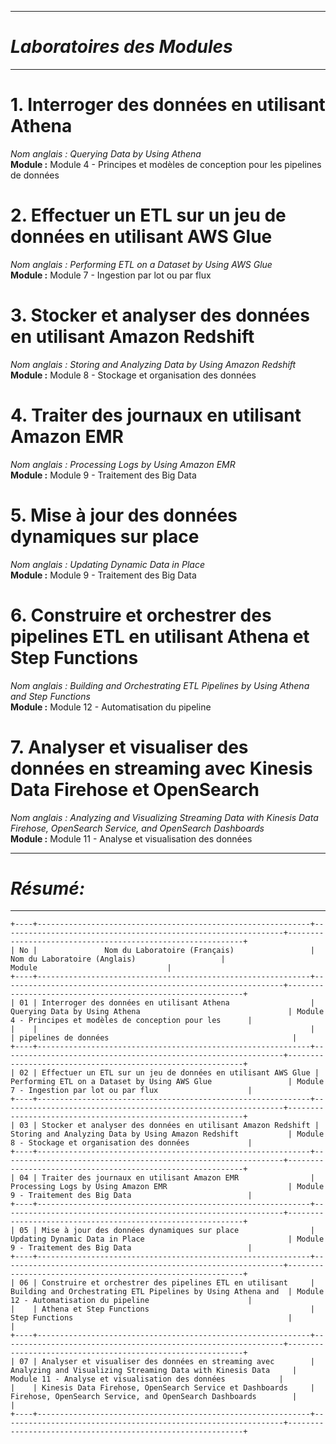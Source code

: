 ---
# *Laboratoires des Modules*
----

# 1. **Interroger des données en utilisant Athena**  
   _Nom anglais : Querying Data by Using Athena_  
   **Module :** Module 4 - Principes et modèles de conception pour les pipelines de données

# 2. **Effectuer un ETL sur un jeu de données en utilisant AWS Glue**  
   _Nom anglais : Performing ETL on a Dataset by Using AWS Glue_  
   **Module :** Module 7 - Ingestion par lot ou par flux

# 3. **Stocker et analyser des données en utilisant Amazon Redshift**  
   _Nom anglais : Storing and Analyzing Data by Using Amazon Redshift_  
   **Module :** Module 8 - Stockage et organisation des données

# 4. **Traiter des journaux en utilisant Amazon EMR**  
   _Nom anglais : Processing Logs by Using Amazon EMR_  
   **Module :** Module 9 - Traitement des Big Data

# 5. **Mise à jour des données dynamiques sur place**  
   _Nom anglais : Updating Dynamic Data in Place_  
   **Module :** Module 9 - Traitement des Big Data

# 6. **Construire et orchestrer des pipelines ETL en utilisant Athena et Step Functions**  
   _Nom anglais : Building and Orchestrating ETL Pipelines by Using Athena and Step Functions_  
   **Module :** Module 12 - Automatisation du pipeline

# 7. **Analyser et visualiser des données en streaming avec Kinesis Data Firehose et OpenSearch**  
   _Nom anglais : Analyzing and Visualizing Streaming Data with Kinesis Data Firehose, OpenSearch Service, and OpenSearch Dashboards_  
   **Module :** Module 11 - Analyse et visualisation des données


----
# *Résumé:* 
----

```
+----+-------------------------------------------------------------+---------------------------------------------------------------+------------------------------------------------------------+
| No |               Nom du Laboratoire (Français)                 |                Nom du Laboratoire (Anglais)                   |                          Module                             |
+----+-------------------------------------------------------------+---------------------------------------------------------------+------------------------------------------------------------+
| 01 | Interroger des données en utilisant Athena                  | Querying Data by Using Athena                                 | Module 4 - Principes et modèles de conception pour les      |
|    |                                                             |                                                               | pipelines de données                                         |
+----+-------------------------------------------------------------+---------------------------------------------------------------+------------------------------------------------------------+
| 02 | Effectuer un ETL sur un jeu de données en utilisant AWS Glue | Performing ETL on a Dataset by Using AWS Glue                 | Module 7 - Ingestion par lot ou par flux                    |
+----+-------------------------------------------------------------+---------------------------------------------------------------+------------------------------------------------------------+
| 03 | Stocker et analyser des données en utilisant Amazon Redshift | Storing and Analyzing Data by Using Amazon Redshift           | Module 8 - Stockage et organisation des données             |
+----+-------------------------------------------------------------+---------------------------------------------------------------+------------------------------------------------------------+
| 04 | Traiter des journaux en utilisant Amazon EMR                | Processing Logs by Using Amazon EMR                           | Module 9 - Traitement des Big Data                          |
+----+-------------------------------------------------------------+---------------------------------------------------------------+------------------------------------------------------------+
| 05 | Mise à jour des données dynamiques sur place                | Updating Dynamic Data in Place                                | Module 9 - Traitement des Big Data                          |
+----+-------------------------------------------------------------+---------------------------------------------------------------+------------------------------------------------------------+
| 06 | Construire et orchestrer des pipelines ETL en utilisant     | Building and Orchestrating ETL Pipelines by Using Athena and  | Module 12 - Automatisation du pipeline                      |
|    | Athena et Step Functions                                    | Step Functions                                                |                                                            |
+----+-------------------------------------------------------------+---------------------------------------------------------------+------------------------------------------------------------+
| 07 | Analyser et visualiser des données en streaming avec        | Analyzing and Visualizing Streaming Data with Kinesis Data     | Module 11 - Analyse et visualisation des données            |
|    | Kinesis Data Firehose, OpenSearch Service et Dashboards     | Firehose, OpenSearch Service, and OpenSearch Dashboards        |                                                            |
+----+-------------------------------------------------------------+---------------------------------------------------------------+------------------------------------------------------------+
```

